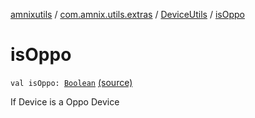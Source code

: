 [amnixutils](../../index.md) / [com.amnix.utils.extras](../index.md) / [DeviceUtils](index.md) / [isOppo](./is-oppo.md)

# isOppo

`val isOppo: `[`Boolean`](https://kotlinlang.org/api/latest/jvm/stdlib/kotlin/-boolean/index.html) [(source)](https://github.com/AmniX/amnixUtils/tree/master/amnixutils/src/main/java/com/amnix/utils/extras/DeviceUtils.kt#L64)

If Device is a Oppo Device

